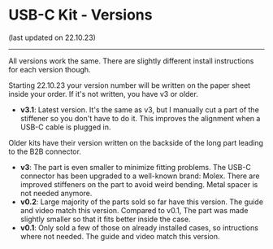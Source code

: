 # USB-C Kit - Versions
(last updated on 22.10.23)
___
All versions work the same. There are slightly different install instructions for each version though.

Starting 22.10.23 your version number will be written on the paper sheet inside your order. If it's not written, you have v3 or older.

* <b>v3.1</b>: Latest version. It's the same as v3, but I manually cut a part of the stiffener so you don't have to do it. This improves the alignment when a USB-C cable is plugged in. 

Older kits have their version written on the backside of the long part leading to the B2B connector. 

* <b>v3</b>: The part is even smaller to minimize fitting problems. The USB-C connector has been upgraded to a well-known brand: Molex. There are improved stiffeners on the part to avoid weird bending. Metal spacer is not needed anymore.
* <b>v0.2</b>: Large majority of the parts sold so far have this version. The guide and video match this version. Compared to v0.1, The part was made slightly smaller so that it fits better inside the case.
* <b>v0.1</b>: Only sold a few of those on already installed cases, so intructions where not needed. The guide and video match this version.